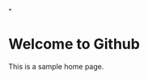 "<!DOCTYPE html>
<html>
<head>
  <title>My Home Page</title>
</head>
<body>
  <h1> Welcome to Github</h1>
  <P>This is a sample home page.</P>
</body>
</html>
